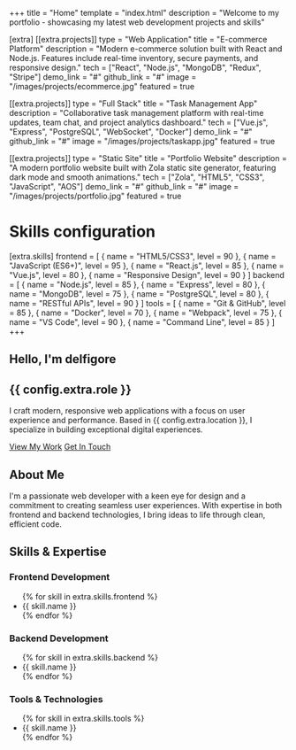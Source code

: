 +++
title = "Home"
template = "index.html"
description = "Welcome to my portfolio - showcasing my latest web development projects and skills"

[extra]
[[extra.projects]]
type = "Web Application"
title = "E-commerce Platform"
description = "Modern e-commerce solution built with React and Node.js. Features include real-time inventory, secure payments, and responsive design."
tech = ["React", "Node.js", "MongoDB", "Redux", "Stripe"]
demo_link = "#"
github_link = "#"
image = "/images/projects/ecommerce.jpg"
featured = true

[[extra.projects]]
type = "Full Stack"
title = "Task Management App"
description = "Collaborative task management platform with real-time updates, team chat, and project analytics dashboard."
tech = ["Vue.js", "Express", "PostgreSQL", "WebSocket", "Docker"]
demo_link = "#"
github_link = "#"
image = "/images/projects/taskapp.jpg"
featured = true

[[extra.projects]]
type = "Static Site"
title = "Portfolio Website"
description = "A modern portfolio website built with Zola static site generator, featuring dark mode and smooth animations."
tech = ["Zola", "HTML5", "CSS3", "JavaScript", "AOS"]
demo_link = "#"
github_link = "#"
image = "/images/projects/portfolio.jpg"
featured = true

# Skills configuration
[extra.skills]
frontend = [
    { name = "HTML5/CSS3", level = 90 },
    { name = "JavaScript (ES6+)", level = 95 },
    { name = "React.js", level = 85 },
    { name = "Vue.js", level = 80 },
    { name = "Responsive Design", level = 90 }
]
backend = [
    { name = "Node.js", level = 85 },
    { name = "Express", level = 80 },
    { name = "MongoDB", level = 75 },
    { name = "PostgreSQL", level = 80 },
    { name = "RESTful APIs", level = 90 }
]
tools = [
    { name = "Git & GitHub", level = 85 },
    { name = "Docker", level = 70 },
    { name = "Webpack", level = 75 },
    { name = "VS Code", level = 90 },
    { name = "Command Line", level = 85 }
]
+++

<section class="hero" data-aos="fade-up">
    <div class="hero-content">
        <h1>Hello, I'm delfigore</h1>
        <h2>{{ config.extra.role }}</h2>
        <p>I craft modern, responsive web applications with a focus on user experience and performance. Based in {{ config.extra.location }}, I specialize in building exceptional digital experiences.</p>
        <div class="hero-buttons">
            <a href="#projects" class="btn btn-primary">View My Work</a>
            <a href="#contact" class="btn btn-secondary">Get In Touch</a>
        </div>
    </div>
</section>

<section id="about" class="about" data-aos="fade-up">
    <h2>About Me</h2>
    <p>I'm a passionate web developer with a keen eye for design and a commitment to creating seamless user experiences. With expertise in both frontend and backend technologies, I bring ideas to life through clean, efficient code.</p>
</section>

<section id="skills" class="skills" data-aos="fade-up">
    <h2>Skills & Expertise</h2>
    <div class="skills-grid">
        <div class="skill-category">
            <h3>Frontend Development</h3>
            <ul>
                {% for skill in extra.skills.frontend %}
                <li>
                    <span class="skill-name">{{ skill.name }}</span>
                    <div class="skill-bar">
                        <div class="skill-level" style="width: {{ skill.level }}%"></div>
                    </div>
                </li>
                {% endfor %}
            </ul>
        </div>
        <div class="skill-category">
            <h3>Backend Development</h3>
            <ul>
                {% for skill in extra.skills.backend %}
                <li>
                    <span class="skill-name">{{ skill.name }}</span>
                    <div class="skill-bar">
                        <div class="skill-level" style="width: {{ skill.level }}%"></div>
                    </div>
                </li>
                {% endfor %}
            </ul>
        </div>
        <div class="skill-category">
            <h3>Tools & Technologies</h3>
            <ul>
                {% for skill in extra.skills.tools %}
                <li>
                    <span class="skill-name">{{ skill.name }}</span>
                    <div class="skill-bar">
                        <div class="skill-level" style="width: {{ skill.level }}%"></div>
                    </div>
                </li>
                {% endfor %}
            </ul>
        </div>
    </div>
</section>
